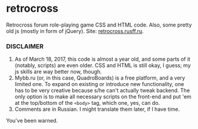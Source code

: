 # retrocross
Retrocross forum role-playing game CSS and HTML code. Also, some pretty old js (mostly in form of jQuery). Site: [retrocross.rusff.ru](http://retrocross.rusff.ru).

### DISCLAIMER
1. As of March 18, 2017, this code is almost a year old, and some parts of it (notably, scripts) are even older. CSS and HTML is still okay, I guess; my js skills are way better now, though.
2. Mybb.ru (or, in this case, QuadroBoards) is a free platform, and a very limited one. To expand on existing or introduce new functionality, one has to be very creative because s/he can't actually tweak backend. The only option is to make all necessary scripts on the front-end and put 'em at the top/bottom of the `<body>` tag, which one, yes, can do.
3. Comments are in Russian. I might translate them later, if I have time.

You've been warned.